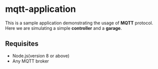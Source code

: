 # mqtt-application
This is a sample application demonstrating the usage of **MQTT** protocol. Here we are simulating a simple **controller** and a **garage**.

## Requisites
- Node.js(version 8 or above)
- Any MQTT broker
